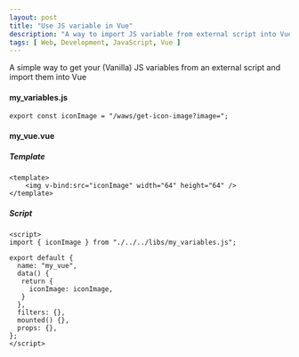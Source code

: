 ```yaml
---
layout: post
title: "Use JS variable in Vue"
description: "A way to import JS variable from external script into Vue"
tags: [ Web, Development, JavaScript, Vue ]
---
```


A simple way to get your (Vanilla) JS variables from an external script and import them into Vue

#### my_variables.js

```
export const iconImage = "/waws/get-icon-image?image=";
```
#### my_vue.vue

##### Template

```
<template>
	<img v-bind:src="iconImage" width="64" height="64" />
</template>
```

##### Script

```
<script>
import { iconImage } from "./../../libs/my_variables.js";

export default {
  name: "my_vue",
  data() {
   return {
     iconImage: iconImage,
   }
  },
  filters: {},
  mounted() {},
  props: {},
};
</script>
```